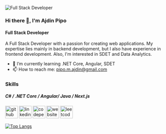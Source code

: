 ![Full Stack Developer](https://r2metrics.com/wp-content/uploads/2015/09/banner-custom-programming-financial-applications-alm-products-services.jpg)
### Hi there 👋, I'm Ajdin Pipo
#### Full Stack Developer

A Full Stack Developer with a passion for creating web applications. My expertise lies mainly in backend development, but I also have experience in frontend development. Also, I'm interested in SDET and Data Analytics.

- 🌱 I’m currently learning .NET Core, Angular, SDET 
- 📫 How to reach me: pipo.m.ajdin@gmail.com 

### Skills
##### C# / .NET Core / Angular/ Java / Next.js

[<img src='https://cdn.jsdelivr.net/npm/simple-icons@3.0.1/icons/github.svg' alt='github' height='40'>](https://github.com/Nidja2021)  [<img src='https://cdn.jsdelivr.net/npm/simple-icons@3.0.1/icons/linkedin.svg' alt='linkedin' height='40'>](https://www.linkedin.com/in/ajdin-pipo/)  [<img src='https://cdn.jsdelivr.net/npm/simple-icons@3.0.1/icons/codepen.svg' alt='codepen' height='40'>](https://codepen.io/Ajdin123)  [<img src='https://cdn.jsdelivr.net/npm/simple-icons@3.0.1/icons/icloud.svg' alt='website' height='40'>](https://ajdinpipo.vercel.app/)  [<img src='https://cdn.jsdelivr.net/npm/simple-icons@3.0.1/icons/leetcode.svg' alt='leetcode' height='40'>](https://leetcode.com/Nidja2021/)  

[![Top Langs](https://github-readme-stats.vercel.app/api/top-langs/?username=Nidja2021)](https://github.com/anuraghazra/github-readme-stats)

